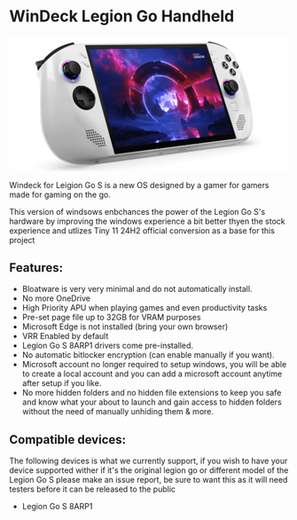 # WinDeck Legion Go Handheld

![Alt text](images/04_Legion_Go_S_45_degree_front_facing_right-e1736180724290-1024x493.png)

Windeck for Leigion Go S is a new OS designed by a gamer for gamers made for gaming on the go.

This version of windsows enbchances the power of the Legion Go S's hardware by improving the windows experience a bit better thyen the stock experience and utlizes Tiny 11 24H2 official conversion as a base for this project

## Features:
- Bloatware is very very minimal and do not automatically install.
- No more OneDrive
- High Priority APU when playing games and even productivity tasks
- Pre-set page file up to 32GB for VRAM purposes
- Microsoft Edge is not installed (bring your own browser)
- VRR Enabled by default
- Legion Go S 8ARP1 drivers come pre-installed.
- No automatic bitlocker encryption (can enable manually if you want).
- Microsoft account no longer required to setup windows, you will be able to create a local account and you can add a microsoft account anytime after setup if you like.
- No more hidden folders and no hidden file extensions to keep you safe and know what your about to launch and gain access to hidden folders without the need of manually unhiding them & more.

## Compatible devices:
The following devices is what we currently support, if you wish to have your device supported wither if it's the original legion go or different model of the Legion Go S please make an issue report, be sure to want this as it will need testers before it can be released to the public

- Legion Go S 8ARP1
